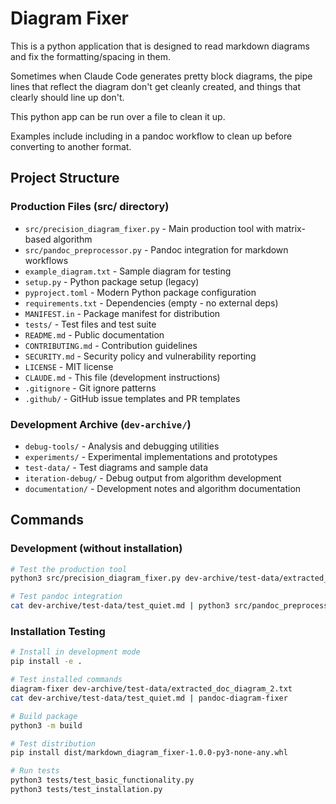 # Diagram Fixer

This is a python application that is designed to read markdown diagrams and fix the formatting/spacing in them.

Sometimes when Claude Code generates pretty block diagrams, the pipe lines that reflect the diagram don't get cleanly created, and things that clearly should line up don't.

This python app can be run over a file to clean it up.

Examples include including in a pandoc workflow to clean up before converting to another format.

## Project Structure

### Production Files (src/ directory)
- `src/precision_diagram_fixer.py` - Main production tool with matrix-based algorithm
- `src/pandoc_preprocessor.py` - Pandoc integration for markdown workflows
- `example_diagram.txt` - Sample diagram for testing
- `setup.py` - Python package setup (legacy)
- `pyproject.toml` - Modern Python package configuration
- `requirements.txt` - Dependencies (empty - no external deps)
- `MANIFEST.in` - Package manifest for distribution
- `tests/` - Test files and test suite
- `README.md` - Public documentation
- `CONTRIBUTING.md` - Contribution guidelines
- `SECURITY.md` - Security policy and vulnerability reporting
- `LICENSE` - MIT license
- `CLAUDE.md` - This file (development instructions)
- `.gitignore` - Git ignore patterns
- `.github/` - GitHub issue templates and PR templates

### Development Archive (`dev-archive/`)
- `debug-tools/` - Analysis and debugging utilities
- `experiments/` - Experimental implementations and prototypes  
- `test-data/` - Test diagrams and sample data
- `iteration-debug/` - Debug output from algorithm development
- `documentation/` - Development notes and algorithm documentation

## Commands

### Development (without installation)
```bash
# Test the production tool
python3 src/precision_diagram_fixer.py dev-archive/test-data/extracted_doc_diagram_2.txt

# Test pandoc integration
cat dev-archive/test-data/test_quiet.md | python3 src/pandoc_preprocessor.py
```

### Installation Testing
```bash
# Install in development mode
pip install -e .

# Test installed commands
diagram-fixer dev-archive/test-data/extracted_doc_diagram_2.txt
cat dev-archive/test-data/test_quiet.md | pandoc-diagram-fixer

# Build package
python3 -m build

# Test distribution
pip install dist/markdown_diagram_fixer-1.0.0-py3-none-any.whl

# Run tests
python3 tests/test_basic_functionality.py
python3 tests/test_installation.py
```
